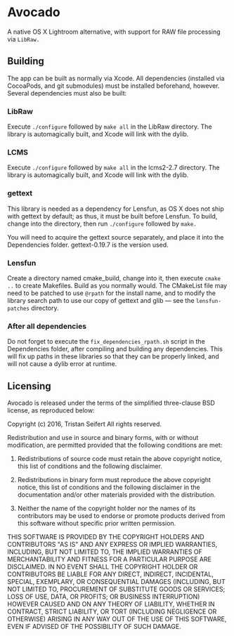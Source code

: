 # Avocado
A native OS X Lightroom alternative, with support for RAW file processing via `LibRaw.`

## Building
The app can be built as normally via Xcode. All dependencies (installed via CocoaPods, and git submodules) must be installed beforehand, however. Several dependencies must also be built:

### LibRaw
Execute `./configure` followed by `make all` in the LibRaw directory. The library is automagically built, and Xcode will link with the dylib.

### LCMS
Execute `./configure` followed by `make all` in the lcms2-2.7 directory. The library is automagically built, and Xcode will link with the dylib.

### gettext
This library is needed as a dependency for Lensfun, as OS X does not ship with gettext by default; as thus, it must be built before Lensfun. To build, change into the directory, then run `./configure` followed by `make.`

You will need to acquire the gettext source separately, and place it into the Dependencies folder. gettext-0.19.7 is the version used.

### Lensfun
Create a directory named cmake_build, change into it, then execute `cmake ..` to create Makefiles. Build as you normally would. The CMakeList file may need to be patched to use `@rpath` for the install name, and to modify the library search path to use our copy of gettext and glib — see the `lensfun-patches` directory.

### After all dependencies
Do not forget to execute the `fix_dependencies_rpath.sh` script in the Dependencies folder, after compiling and building any dependencies. This will fix up paths in these libraries so that they can be properly linked, and will not cause a dylib error at runtime.

## Licensing
Avocado is released under the terms of the simplified three-clause BSD license, as reproduced below:

Copyright (c) 2016, Tristan Seifert
All rights reserved.

Redistribution and use in source and binary forms, with or without modification, are permitted provided that the following conditions are met:

1. Redistributions of source code must retain the above copyright notice, this list of conditions and the following disclaimer.

2. Redistributions in binary form must reproduce the above copyright notice, this list of conditions and the following disclaimer in the documentation and/or other materials provided with the distribution.

3. Neither the name of the copyright holder nor the names of its contributors may be used to endorse or promote products derived from this software without specific prior written permission.

THIS SOFTWARE IS PROVIDED BY THE COPYRIGHT HOLDERS AND CONTRIBUTORS "AS IS" AND ANY EXPRESS OR IMPLIED WARRANTIES, INCLUDING, BUT NOT LIMITED TO, THE IMPLIED WARRANTIES OF MERCHANTABILITY AND FITNESS FOR A PARTICULAR PURPOSE ARE DISCLAIMED. IN NO EVENT SHALL THE COPYRIGHT HOLDER OR CONTRIBUTORS BE LIABLE FOR ANY DIRECT, INDIRECT, INCIDENTAL, SPECIAL, EXEMPLARY, OR CONSEQUENTIAL DAMAGES (INCLUDING, BUT NOT LIMITED TO, PROCUREMENT OF SUBSTITUTE GOODS OR SERVICES; LOSS OF USE,
DATA, OR PROFITS; OR BUSINESS INTERRUPTION) HOWEVER CAUSED AND ON ANY THEORY OF LIABILITY, WHETHER IN CONTRACT, STRICT LIABILITY, OR TORT (INCLUDING NEGLIGENCE OR OTHERWISE) ARISING IN ANY WAY OUT OF THE USE OF THIS SOFTWARE, EVEN IF ADVISED OF THE POSSIBILITY OF SUCH DAMAGE.
